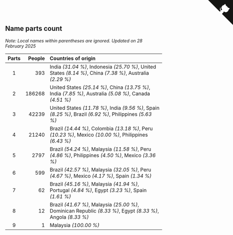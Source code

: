 ## Name parts count

*Note: Local names within parentheses are ignored.*
*Updated on 28 February 2025*

| Parts | People | Countries of origin |
| :--: | ---: | :--- |
| 1 | 393 | India *(31.04 %)*, Indonesia *(25.70 %)*, United States *(8.14 %)*, China *(7.38 %)*, Australia *(2.29 %)* |
| 2 | 186268 | United States *(25.14 %)*, China *(13.75 %)*, India *(7.85 %)*, Australia *(5.08 %)*, Canada *(4.51 %)* |
| 3 | 42239 | United States *(11.78 %)*, India *(9.56 %)*, Spain *(8.25 %)*, Brazil *(6.92 %)*, Philippines *(5.63 %)* |
| 4 | 21240 | Brazil *(14.44 %)*, Colombia *(13.18 %)*, Peru *(10.23 %)*, Mexico *(10.00 %)*, Philippines *(6.43 %)* |
| 5 | 2797 | Brazil *(54.24 %)*, Malaysia *(11.58 %)*, Peru *(4.86 %)*, Philippines *(4.50 %)*, Mexico *(3.36 %)* |
| 6 | 599 | Brazil *(42.57 %)*, Malaysia *(32.05 %)*, Peru *(4.67 %)*, Mexico *(4.17 %)*, Spain *(1.34 %)* |
| 7 | 62 | Brazil *(45.16 %)*, Malaysia *(41.94 %)*, Portugal *(4.84 %)*, Egypt *(3.23 %)*, Spain *(1.61 %)* |
| 8 | 12 | Brazil *(41.67 %)*, Malaysia *(25.00 %)*, Dominican Republic *(8.33 %)*, Egypt *(8.33 %)*, Angola *(8.33 %)* |
| 9 | 1 | Malaysia *(100.00 %)* |


<a href="https://github.com/JustinTimeCuber/wca_statistics" class="github-corner" aria-label="View source on Github"><svg width="80" height="80" viewBox="0 0 250 250" style="fill:#151513; color:#fff; position: absolute; top: 0; border: 0; right: 0;" aria-hidden="true"><path d="M0,0 L115,115 L130,115 L142,142 L250,250 L250,0 Z"></path><path d="M128.3,109.0 C113.8,99.7 119.0,89.6 119.0,89.6 C122.0,82.7 120.5,78.6 120.5,78.6 C119.2,72.0 123.4,76.3 123.4,76.3 C127.3,80.9 125.5,87.3 125.5,87.3 C122.9,97.6 130.6,101.9 134.4,103.2" fill="currentColor" style="transform-origin: 130px 106px;" class="octo-arm"></path><path d="M115.0,115.0 C114.9,115.1 118.7,116.5 119.8,115.4 L133.7,101.6 C136.9,99.2 139.9,98.4 142.2,98.6 C133.8,88.0 127.5,74.4 143.8,58.0 C148.5,53.4 154.0,51.2 159.7,51.0 C160.3,49.4 163.2,43.6 171.4,40.1 C171.4,40.1 176.1,42.5 178.8,56.2 C183.1,58.6 187.2,61.8 190.9,65.4 C194.5,69.0 197.7,73.2 200.1,77.6 C213.8,80.2 216.3,84.9 216.3,84.9 C212.7,93.1 206.9,96.0 205.4,96.6 C205.1,102.4 203.0,107.8 198.3,112.5 C181.9,128.9 168.3,122.5 157.7,114.1 C157.9,116.9 156.7,120.9 152.7,124.9 L141.0,136.5 C139.8,137.7 141.6,141.9 141.8,141.8 Z" fill="currentColor" class="octo-body"></path></svg></a><style>.github-corner:hover .octo-arm{animation:octocat-wave 560ms ease-in-out}@keyframes octocat-wave{0%,100%{transform:rotate(0)}20%,60%{transform:rotate(-25deg)}40%,80%{transform:rotate(10deg)}}@media (max-width:500px){.github-corner:hover .octo-arm{animation:none}.github-corner .octo-arm{animation:octocat-wave 560ms ease-in-out}}</style>
